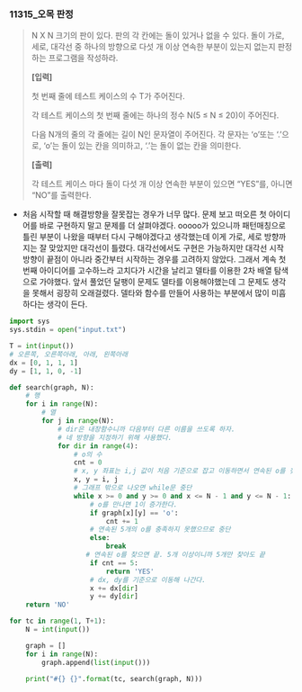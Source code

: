 ### 11315_오목 판정

> N X N 크기의 판이 있다. 판의 각 칸에는 돌이 있거나 없을 수 있다. 돌이 가로, 세로, 대각선 중 하나의 방향으로 다섯 개 이상 연속한 부분이 있는지 없는지 판정하는 프로그램을 작성하라.
>
>  
>
> **[입력]**
>
> 첫 번째 줄에 테스트 케이스의 수 T가 주어진다.
>
> 각 테스트 케이스의 첫 번째 줄에는 하나의 정수 N(5 ≤ N ≤ 20)이 주어진다.
>
> 다음 N개의 줄의 각 줄에는 길이 N인 문자열이 주어진다. 각 문자는 ‘o’또는 ‘.’으로, ‘o’는 돌이 있는 칸을 의미하고, ‘.’는 돌이 없는 칸을 의미한다.
>
>  
>
> **[출력]**
>
> 각 테스트 케이스 마다 돌이 다섯 개 이상 연속한 부분이 있으면 “YES”를, 아니면 “NO”를 출력한다.



- 처음 시작할 때 해결방향을 잘못잡는 경우가 너무 많다. 문제 보고 떠오른 첫 아이디어를 바로 구현하지 말고 문제를 더 살펴야겠다. ooooo가 있으니까 패턴매칭으로 틀린 부분이 나왔을 때부터 다시 구해야겠다고 생각했는데 이게 가로, 세로 방향까지는 잘 맞았지만 대각선이 틀렸다. 대각선에서도 구현은 가능하지만 대각선 시작 방향이 끝점이 아니라 중간부터 시작하는 경우를 고려하지 않았다. 그래서 계속 첫 번째 아이디어를 고수하느라 고치다가 시간을 날리고 델타를 이용한 2차 배열 탐색으로 가야했다. 앞서 풀었던 달팽이 문제도 델타를 이용해야했는데 그 문제도 생각을 못해서 굉장히 오래걸렸다. 델타와 함수를 만들어 사용하는 부분에서 많이 미흡하다는 생각이 든다.

```python
import sys
sys.stdin = open("input.txt")

T = int(input())
# 오른쪽, 오른쪽아래, 아래, 왼쪽아래
dx = [0, 1, 1, 1]
dy = [1, 1, 0, -1]

def search(graph, N):
    # 행
    for i in range(N):
        # 열
        for j in range(N):
            # dir은 내장함수니까 다음부터 다른 이름을 쓰도록 하자.
            # 네 방향을 지정하기 위해 사용했다.
            for dir in range(4):
                # o의 수
                cnt = 0
                # x, y 좌표는 i,j 값이 처음 기준으로 잡고 이동하면서 연속된 o를 찾는다.
                x, y = i, j
                # 그래프 밖으로 나오면 while문 중단
                while x >= 0 and y >= 0 and x <= N - 1 and y <= N - 1:
                    # o를 만나면 1이 증가한다.
                    if graph[x][y] == 'o':
                        cnt += 1
                    # 연속된 5개의 o를 충족하지 못했으므로 중단
                    else:
                        break
			       # 연속된 o를 찾으면 끝. 5개 이상이니까 5개만 찾아도 끝
                    if cnt == 5:
                        return 'YES'
                    # dx, dy를 기준으로 이동해 나간다.
                    x += dx[dir]
                    y += dy[dir]
    return 'NO'

for tc in range(1, T+1):
    N = int(input())

    graph = []
    for i in range(N):
        graph.append(list(input()))
    
    print("#{} {}".format(tc, search(graph, N)))
```

